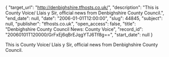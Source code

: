{
  "target_url": "http://denbighshire.tfhosts.co.uk/", 
  "description": "This is County Voice/ Llais y Sir, official news from Denbighshire County Council.", 
  "end_date": null, 
  "date": "2006-01-01T12:00:00", 
  "slug": 44845, 
  "subject": null, 
  "publisher": "tfhosts.co.uk", 
  "open_access": false, 
  "title": "Denbighshire County Council News: County Voice", 
  "record_id": "20060101T120000/GrFxEj6qBrEJqgYTJ6Tf8g==", 
  "start_date": null
}

This is County Voice/ Llais y Sir, official news from Denbighshire County Council.